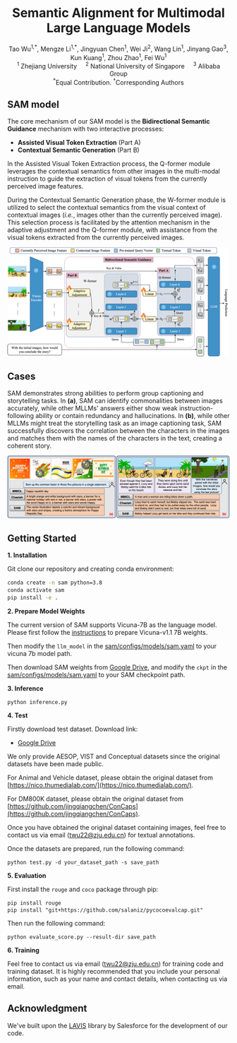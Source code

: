 <h1 align = "center">
Semantic Alignment for Multimodal Large Language Models
</h1>
<div align='center'>
  Tao Wu<sup>1,*</sup>, Mengze Li<sup>1,*</sup>, Jingyuan Chen<sup>1</sup>, Wei Ji<sup>2</sup>, Wang Lin<sup>1</sup>, Jinyang Gao<sup>3</sup>, Kun Kuang<sup>1</sup>, Zhou Zhao<sup>1</sup>, Fei Wu<sup>1</sup>
</div>

<div align='center'>
  <sup>1</sup> Zhejiang University  &nbsp;&nbsp;&nbsp;
                      <sup>2</sup> National University of Singapore &nbsp;&nbsp;&nbsp;
                      <sup>3</sup> Alibaba Group
</div>

<div align='center'>
  <sup>*</sup>Equal Contribution. <sup>&dagger;</sup>Corresponding Authors
</div>



## SAM model

The core mechanism of our SAM model is the **Bidirectional Semantic Guidance** mechanism with two interactive processes: 

* **Assisted Visual Token Extraction** (Part A) 
* **Contextual Semantic Generation** (Part B)

In the Assisted Visual Token Extraction process, the Q-former module leverages the contextual semantics from other images in the multi-modal instruction to guide the extraction of visual tokens from the currently  perceived image features.

During the Contextual Semantic Generation phase, the W-former module is utilized to select the contextual semantics from the visual context of contextual images (*i.e.*, images other than the currently perceived image). This selection process is facilitated by the attention mechanism in the adaptive adjustment and the Q-former module, with assistance from the visual tokens extracted from the currently perceived images.

![images](images/method.png)

## Cases

SAM demonstrates strong abilities to perform group captioning and storytelling tasks. In **(a)**, SAM can identify commonalities between images accurately, while other MLLMs' answers either show weak instruction-following ability or contain redundancy and hallucinations. In **(b)**, while other MLLMs might treat the storytelling task as an image captioning task, SAM successfully discovers the correlation between the characters in the images and matches them with the names of the characters in the text, creating a coherent story.


![images](images/case.png)


## Getting Started

**1. Installation**

Git clone our repository and creating conda environment:

```bash
conda create -n sam python=3.8
conda activate sam
pip install -e .
```

**2. Prepare Model Weights**

The current version of SAM supports Vicuna-7B  as the language model. Please first follow the [instructions](https://huggingface.co/lmsys/vicuna-7b-v1.1) to prepare Vicuna-v1.1 7B weights. 

Then modify the ```llm_model``` in the [sam/configs/models/sam.yaml](sam/configs/models/sam.yaml#L26) to your vicuna 7b model path.

Then download SAM weights from [Google Drive](https://drive.google.com/file/d/1_HwvTmE9ZJoK7KHuA-maP7YD_jRWArde/view?usp=drive_link), and modify the ```ckpt``` in the [sam/configs/models/sam.yaml](sam/configs/models/sam.yaml#L13) to your SAM checkpoint path.

**3. Inference**

```
python inference.py
```

**4. Test**

Firstly download test dataset. Download link:

* [Google Drive](https://drive.google.com/drive/folders/1iBmnAgQeJcrzjRuf-opy_YLa-8wAZBku?usp=drive_link)

We only provide AESOP, VIST and Conceptual datasets since the original datasets have been made public. 

For Animal and Vehicle dataset, please obtain the original dataset from [https://nico.thumedialab.com/](https://nico.thumedialab.com/).

For DM800K dataset, please obtain the original dataset from [https://github.com/jingqiangchen/ConCaps](https://github.com/jingqiangchen/ConCaps).

Once you have obtained the original dataset containing images, feel free to contact us via email (twu22@zju.edu.cn) for textual annotations.

Once the datasets are prepared, run the following command:

```
python test.py -d your_dataset_path -s save_path
```

**5. Evaluation**

First install the `rouge` and `coco` package through pip:

```
pip install rouge
pip install "git+https://github.com/salaniz/pycocoevalcap.git"
```

Then run the following command:

```
python evaluate_score.py --result-dir save_path
```

**6. Training**

Feel free to contact us via email (twu22@zju.edu.cn) for training code and training dataset. It is highly recommended that you include your personal information, such as your name and contact details, when contacting us via email.

## Acknowledgment

We've built upon the [LAVIS](https://github.com/salesforce/LAVIS/tree/main) library by Salesforce for the development of our code.